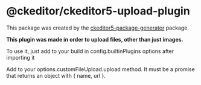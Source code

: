 @ckeditor/ckeditor5-upload-plugin
=================================

This package was created by the [ckeditor5-package-generator](https://www.npmjs.com/package/ckeditor5-package-generator) package.

**This plugin was made in order to upload files, other than just images.**

To use it, just add to your build in config.builtinPlugins options after importing it

Add to your options.customFileUpload.upload method. It must be a promise that returns an object with { name, url }.
